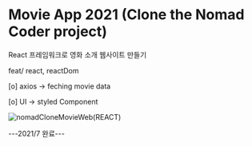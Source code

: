 # Movie App 2021 (Clone the Nomad Coder project)

React 프레임워크로 영화 소개 웹사이트 만들기 



feat/ react, reactDom




[o] axios -> feching movie data

[o] UI -> styled Component

![nomadCloneMovieWeb(REACT)](https://user-images.githubusercontent.com/85508996/166248501-faad7fa4-d4ee-4165-90ed-d24785f0ca55.PNG)


---2021/7 완료---
